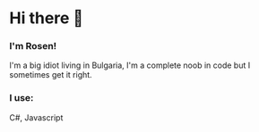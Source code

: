 # Hi there 👋

### I'm Rosen!
I'm a big idiot living in Bulgaria, I'm a complete noob in code but I sometimes get it right.


### I use:
C#, Javascript
